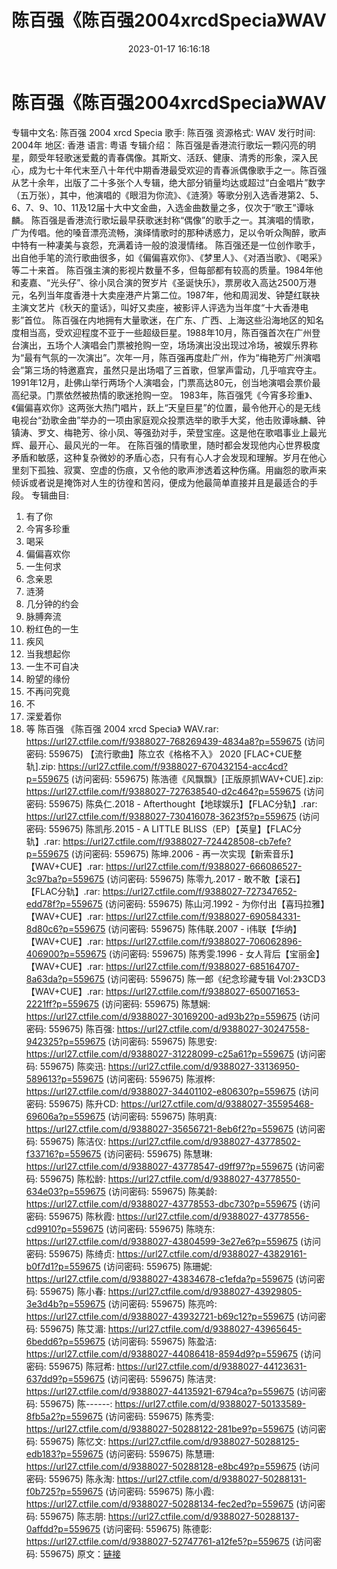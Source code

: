﻿---
title: 陈百强《陈百强2004xrcdSpecia》WAV
date: 2023-01-17 16:16:18
categories: WAV车载音乐、镜像
tags: 华语中文
---
# 陈百强《陈百强2004xrcdSpecia》WAV

专辑中文名: 陈百强 2004 xrcd Specia
歌手: 陈百强
资源格式: WAV
发行时间: 2004年
地区: 香港
语言: 粤语
专辑介绍：
陈百强是香港流行歌坛一颗闪亮的明星，颇受年轻歌迷爱戴的青春偶像。其斯文、活跃、健康、清秀的形象，深入民心，成为七十年代末至八十年代中期香港最受欢迎的青春派偶像歌手之一。陈百强从艺十余年，出版了二十多张个人专辑，绝大部分销量均达或超过“白金唱片”数字（五万张），其中，他演唱的《眼泪为你流》、《涟漪》等歌分别入选香港第2、5、6、7、9、10、11及12届十大中文金曲，入选金曲数量之多，仅次于“歌王”谭咏麟。
陈百强是香港流行歌坛最早获歌迷封称“偶像”的歌手之一。其演唱的情歌，广为传唱。他的嗓音漂亮流畅，演绎情歌时的那种诱惑力，足以令听众陶醉，歌声中特有一种凄美与哀怨，充满着诗一般的浪漫情绪。
陈百强还是一位创作歌手，出自他手笔的流行歌曲很多，如《偏偏喜欢你》、《梦里人》、《对酒当歌》、《喝采》等二十来首。
陈百强主演的影视片数量不多，但每部都有较高的质量。1984年他和麦嘉、“光头仔”、徐小凤合演的贺岁片《圣诞快乐》，票房收入高达2500万港元，名列当年度香港十大卖座港产片第二位。1987年，他和周润发、钟楚红联袂主演文艺片《秋天的童话》，叫好又卖座，被影评人评选为当年度“十大香港电影”首位。
陈百强在内地拥有大量歌迷，在广东、广西、上海这些沿海地区的知名度相当高，受欢迎程度不亚于一些超级巨星。1988年10月，陈百强首次在广州登台演出，五场个人演唱会门票被抢购一空，场场演出没出现过冷场，被娱乐界称为“最有气氛的一次演出”。次年一月，陈百强再度赴广州，作为“梅艳芳广州演唱会”第三场的特邀嘉宾，虽然只是出场唱了三首歌，但掌声雷动，几乎喧宾夺主。1991年12月，赴佛山举行两场个人演唱会，门票高达80元，创当地演唱会票价最高纪录。门票依然被热情的歌迷抢购一空。
1983年，陈百强凭《今宵多珍重》、《偏偏喜欢你》这两张大热门唱片，跃上“天皇巨星”的位置，最令他开心的是无线电视台“劲歌金曲”举办的一项由家庭观众投票选举的歌手大奖，他击败谭咏麟、钟镇涛、罗文、梅艳芳、徐小凤、等强劲对手，荣登宝座。这是他在歌唱事业上最光辉、最开心、最风光的一年。
在陈百强的情歌里，随时都会发现他内心世界极度矛盾和敏感，这种复杂微妙的矛盾心态，只有有心人才会发现和理解。岁月在他心里刻下孤独、寂寞、空虚的伤痕，又令他的歌声渗透着这种伤痛。用幽怨的歌声来倾诉或者说是掩饰对人生的彷徨和苦闷，便成为他最简单直接并且是最适合的手段。
专辑曲目:
01. 有了你
02. 今宵多珍重
03. 喝采
04. 偏偏喜欢你
05. 一生何求
06. 念亲恩
07. 涟漪
08. 几分钟的约会
09. 脉膊奔流
10. 粉红色的一生
11. 疾风
12. 当我想起你
13. 一生不可自决
14. 盼望的缘份
15. 不再问究竟
16. 不
17. 深爱着你
18. 等
陈百强 《陈百强 2004 xrcd Specia》 WAV.rar: https://url27.ctfile.com/f/9388027-768269439-4834a8?p=559675
(访问密码: 559675)
【流行歌曲】陈立农《格格不入》 2020 [FLAC+CUE整轨].zip: https://url27.ctfile.com/f/9388027-670432154-acc4cd?p=559675
(访问密码: 559675)
陈浩德《风飘飘》[正版原抓WAV+CUE].zip: https://url27.ctfile.com/f/9388027-727638540-d2c464?p=559675
(访问密码: 559675)
陈奂仁.2018 - Afterthought【地球娱乐】【FLAC分轨】.rar: https://url27.ctfile.com/f/9388027-730416078-3623f5?p=559675
(访问密码: 559675)
陈凯彤.2015 - A LITTLE BLISS（EP）【英皇】【FLAC分轨】.rar: https://url27.ctfile.com/f/9388027-724428508-cb7efe?p=559675
(访问密码: 559675)
陈坤.2006 - 再一次实现【新索音乐】【WAV+CUE】.rar: https://url27.ctfile.com/f/9388027-666086527-3c97ba?p=559675
(访问密码: 559675)
陈零九.2017 - 敢不敢【滚石】【FLAC分轨】.rar: https://url27.ctfile.com/f/9388027-727347652-edd78f?p=559675
(访问密码: 559675)
陈山河.1992 - 为你付出【喜玛拉雅】【WAV+CUE】.rar: https://url27.ctfile.com/f/9388027-690584331-8d80c6?p=559675
(访问密码: 559675)
陈伟联.2007 - i伟联【华纳】【WAV+CUE】.rar: https://url27.ctfile.com/f/9388027-706062896-406900?p=559675
(访问密码: 559675)
陈秀雯.1996 - 女人背后【宝丽金】【WAV+CUE】.rar: https://url27.ctfile.com/f/9388027-685164707-8a63da?p=559675
(访问密码: 559675)
陈一郎《纪念珍藏专辑 Vol:2》3CD3【WAV+CUE】.rar: https://url27.ctfile.com/f/9388027-650071653-2221ff?p=559675
(访问密码: 559675)
陈慧娴: https://url27.ctfile.com/d/9388027-30169200-ad93b2?p=559675
(访问密码: 559675)
陈百强: https://url27.ctfile.com/d/9388027-30247558-942325?p=559675
(访问密码: 559675)
陈思安: https://url27.ctfile.com/d/9388027-31228099-c25a61?p=559675
(访问密码: 559675)
陈奕迅: https://url27.ctfile.com/d/9388027-33136950-589613?p=559675
(访问密码: 559675)
陈淑桦: https://url27.ctfile.com/d/9388027-34401102-e80630?p=559675
(访问密码: 559675)
陈升CD: https://url27.ctfile.com/d/9388027-35595468-69606a?p=559675
(访问密码: 559675)
陈明真: https://url27.ctfile.com/d/9388027-35656721-8eb6f2?p=559675
(访问密码: 559675)
陈洁仪: https://url27.ctfile.com/d/9388027-43778502-f33716?p=559675
(访问密码: 559675)
陈慧琳: https://url27.ctfile.com/d/9388027-43778547-d9ff97?p=559675
(访问密码: 559675)
陈松龄: https://url27.ctfile.com/d/9388027-43778550-634e03?p=559675
(访问密码: 559675)
陈美龄: https://url27.ctfile.com/d/9388027-43778553-dbc730?p=559675
(访问密码: 559675)
陈秋霞: https://url27.ctfile.com/d/9388027-43778556-cd9910?p=559675
(访问密码: 559675)
陈晓东: https://url27.ctfile.com/d/9388027-43804599-3e27e6?p=559675
(访问密码: 559675)
陈绮贞: https://url27.ctfile.com/d/9388027-43829161-b0f7d1?p=559675
(访问密码: 559675)
陈珊妮: https://url27.ctfile.com/d/9388027-43834678-c1efda?p=559675
(访问密码: 559675)
陈小春: https://url27.ctfile.com/d/9388027-43929805-3e3d4b?p=559675
(访问密码: 559675)
陈亮吟: https://url27.ctfile.com/d/9388027-43932721-b69c12?p=559675
(访问密码: 559675)
陈艾湄: https://url27.ctfile.com/d/9388027-43965645-6bedd6?p=559675
(访问密码: 559675)
陈盈洁: https://url27.ctfile.com/d/9388027-44086418-8594d9?p=559675
(访问密码: 559675)
陈冠希: https://url27.ctfile.com/d/9388027-44123631-637dd9?p=559675
(访问密码: 559675)
陈洁灵: https://url27.ctfile.com/d/9388027-44135921-6794ca?p=559675
(访问密码: 559675)
陈------: https://url27.ctfile.com/d/9388027-50133589-8fb5a2?p=559675
(访问密码: 559675)
陈秀雯: https://url27.ctfile.com/d/9388027-50288122-281be9?p=559675
(访问密码: 559675)
陈忆文: https://url27.ctfile.com/d/9388027-50288125-edb183?p=559675
(访问密码: 559675)
陈慧珊: https://url27.ctfile.com/d/9388027-50288128-e8bc49?p=559675
(访问密码: 559675)
陈永淘: https://url27.ctfile.com/d/9388027-50288131-f0b725?p=559675
(访问密码: 559675)
陈小霞: https://url27.ctfile.com/d/9388027-50288134-fec2ed?p=559675
(访问密码: 559675)
陈志朋: https://url27.ctfile.com/d/9388027-50288137-0affdd?p=559675
(访问密码: 559675)
陈德彰: https://url27.ctfile.com/d/9388027-52747761-a12fe5?p=559675
(访问密码: 559675)
原文：[链接](https://blog.sina.com.cn/s/blog_1647c7e76010310q3.html)